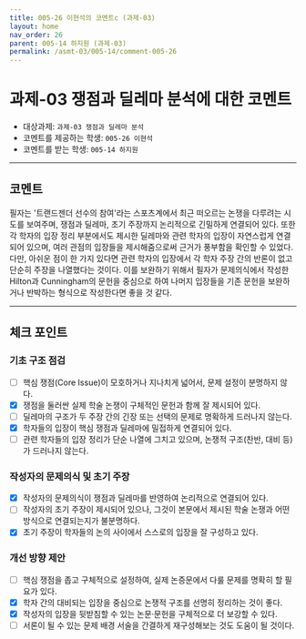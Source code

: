 ```yaml
---
title: 005-26 이현석의 코멘트c (과제-03) 
layout: home
nav_order: 26
parent: 005-14 하지원 (과제-03)
permalink: /asmt-03/005-14/comment-005-26
---
```


# 과제-03 쟁점과 딜레마 분석에 대한 코멘트

- 대상과제: `과제-03 쟁점과 딜레마 분석`
- 코멘트를 제공하는 학생: `005-26 이현석` 
- 코멘트를 받는 학생: `005-14 하지원` 

---

## 코멘트

필자는 '트랜드젠더 선수의 참여'라는 스포츠계에서 최근 떠오르는 논쟁을 다루려는 시도를 보여주며, 쟁점과 딜레마, 초기 주장까지 논리적으로 긴밀하게 연결되어 있다. 또한 각 학자의 입장 정리 부분에서도 제시한 딜레마와 관련 학자의 입장이 자연스럽게 연결되어 있으며, 여러 관점의 입장들을 제시해줌으로써 근거가 풍부함을 확인할 수 있었다. 다만, 아쉬운 점이 한 가지 있다면 관련 학자의 입장에서 각 학자 주장 간의 반론이 없고 단순히 주장을 나열했다는 것이다. 이를 보완하기 위해서 필자가 문제의식에서 작성한 Hilton과 Cunningham의 문헌을 중심으로 하여 나머지 입장들을 기존 문헌을 보완하거나 반박하는 형식으로 작성한다면 좋을 것 같다.

---

## 체크 포인트

### **기초 구조 점검**
- [ ] 핵심 쟁점(Core Issue)이 모호하거나 지나치게 넓어서, 문제 설정이 분명하지 않다.
- [x] 쟁점을 둘러싼 실제 학술 논쟁이 구체적인 문헌과 함께 잘 제시되어 있다.
- [ ] 딜레마의 구조가 두 주장 간의 긴장 또는 선택의 문제로 명확하게 드러나지 않는다.
- [x] 학자들의 입장이 핵심 쟁점과 딜레마에 밀접하게 연결되어 있다.
- [ ] 관련 학자들의 입장 정리가 단순 나열에 그치고 있으며, 논쟁적 구조(찬반, 대비 등)가 드러나지 않는다.

### **작성자의 문제의식 및 초기 주장**
- [x] 작성자의 문제의식이 쟁점과 딜레마를 반영하여 논리적으로 연결되어 있다.
- [ ] 작성자의 초기 주장이 제시되어 있으나, 그것이 본문에서 제시된 학술 논쟁과 어떤 방식으로 연결되는지가 불분명하다.
- [x] 초기 주장이 학자들의 논의 사이에서 스스로의 입장을 잘 구성하고 있다.

### **개선 방향 제안**
- [ ] 핵심 쟁점을 좁고 구체적으로 설정하여, 실제 논증문에서 다룰 문제를 명확히 할 필요가 있다.
- [x] 학자 간의 대비되는 입장을 중심으로 논쟁적 구조를 선명히 정리하는 것이 좋다.
- [x] 작성자의 입장을 뒷받침할 수 있는 논문·문헌을 구체적으로 더 보강할 수 있다.
- [ ] 서론이 될 수 있는 문제 배경 서술을 간결하게 재구성해보는 것도 도움이 될 것이다.
